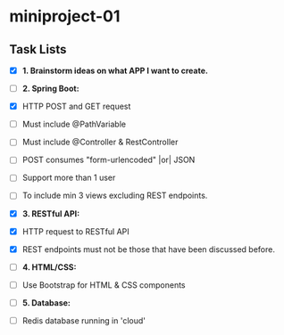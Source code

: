 # miniproject-01 

## Task Lists

- [x] **1. Brainstorm ideas on what APP I want to create.**

- [ ] **2. Spring Boot:** <br/>
- [x] HTTP POST and GET request <br/>
- [ ] Must include @PathVariable <br/>
- [ ] Must include @Controller & RestController <br/>
- [ ] POST consumes "form-urlencoded" |or| JSON <br/>
- [ ] Support more than 1 user <br/>
- [ ] To include min 3 views excluding REST endpoints. <br/>

- [x] **3. RESTful API:**<br/>
- [x] HTTP request to RESTful API<br/>
- [x] REST endpoints must not be those that have been discussed before.<br/>

- [ ] **4. HTML/CSS:**<br/>
- [ ] Use Bootstrap for HTML & CSS components<br/>

- [ ] **5. Database:**<br/>
- [ ] Redis database running in 'cloud'<br/>
